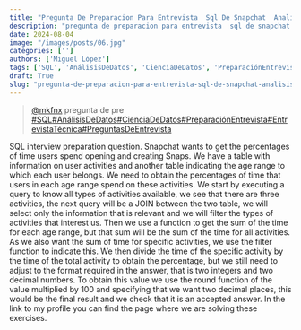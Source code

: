 ```yaml
---
title: "Pregunta De Preparacion Para Entrevista  Sql De Snapchat  Analisisdedatos  Cienciadedatos"
description: "pregunta de preparacion para entrevista  sql de snapchat  analisisdedatos  cienciadedatos"
date: 2024-08-04
image: "/images/posts/06.jpg"
categories: ['']
authors: ['Miguel López']
tags: ['SQL', 'AnálisisDeDatos', 'CienciaDeDatos', 'PreparaciónEntrevista', 'EntrevistaTécnica', 'PreguntasDeEntrevista']
draft: True
slug: "pregunta-de-preparacion-para-entrevista-sql-de-snapchat-analisisdedatos-cienciadedatos"
---
```


<blockquote class="tiktok-embed" cite="{https://www.tiktok.com/@mkfnx/video/7333356755222580486}" data-video-id="7333356755222580486" style="max-width: 605px;min-width: 325px;" > <section> <a target="_blank" title="@mkfnx" href="https://www.tiktok.com/@mkfnx?refer=embed">@mkfnx</a> pregunta de pre </section> <a title="SQL" target="_blank" href="https://www.tiktok.com/tag/SQL?refer=embed">#SQL</a><a title="AnálisisDeDatos" target="_blank" href="https://www.tiktok.com/tag/AnálisisDeDatos?refer=embed">#AnálisisDeDatos</a><a title="CienciaDeDatos" target="_blank" href="https://www.tiktok.com/tag/CienciaDeDatos?refer=embed">#CienciaDeDatos</a><a title="PreparaciónEntrevista" target="_blank" href="https://www.tiktok.com/tag/PreparaciónEntrevista?refer=embed">#PreparaciónEntrevista</a><a title="EntrevistaTécnica" target="_blank" href="https://www.tiktok.com/tag/EntrevistaTécnica?refer=embed">#EntrevistaTécnica</a><a title="PreguntasDeEntrevista" target="_blank" href="https://www.tiktok.com/tag/PreguntasDeEntrevista?refer=embed">#PreguntasDeEntrevista</a> </blockquote> <script async src="https://www.tiktok.com/embed.js"></script>

SQL interview preparation question.  Snapchat wants to get the percentages of  time users spend opening and creating Snaps.  We have a table with information on user activities and  another table indicating the age range to which each user belongs.  We need to obtain the percentages of time that  users in each age range spend on these activities.  We start by executing a query to know all types of activities available,  we see that there are three activities,  the next query will be a JOIN between the two table,  we will select only the information that is relevant and  we will filter the types of activities that interest us.  Then we use a function to get the sum of the time for each age range,  but that sum will be the sum of the time for all activities.  As we also want the sum of time for specific activities,  we use the filter function to indicate this.  We then divide the time of the specific activity by  the time of the total activity to obtain the percentage,  but we still need to adjust to the format required in the answer,  that is two integers and two decimal numbers.  To obtain this value we use the round function of the value  multiplied by 100 and specifying that we want two decimal places,  this would be the final result and we check that it is an accepted answer.  In the link to my profile you can find the  page where we are solving these exercises. 